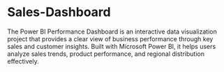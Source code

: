 # Sales-Dashboard
The Power BI Performance Dashboard is an interactive data visualization project that provides a clear view of business performance through key sales and customer insights. Built with Microsoft Power BI, it helps users analyze sales trends, product performance, and regional distribution effectively.

